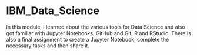 # IBM_Data_Science
In this module, I learned about the various tools for Data Science and also got familiar with Jupyter Notebooks, GitHub and Git, R and RStudio.
There is also a final assignment to create a Jupyter Notebook, complete the necessary tasks and then share it.
